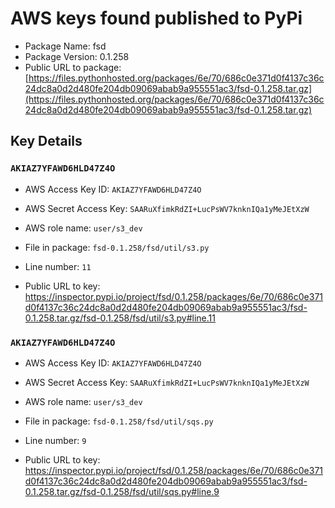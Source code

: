 # AWS keys found published to PyPi

* Package Name: fsd
* Package Version: 0.1.258
* Public URL to package: [https://files.pythonhosted.org/packages/6e/70/686c0e371d0f4137c36c24dc8a0d2d480fe204db09069abab9a955551ac3/fsd-0.1.258.tar.gz](https://files.pythonhosted.org/packages/6e/70/686c0e371d0f4137c36c24dc8a0d2d480fe204db09069abab9a955551ac3/fsd-0.1.258.tar.gz)

## Key Details

### `AKIAZ7YFAWD6HLD47Z4O`

* AWS Access Key ID: `AKIAZ7YFAWD6HLD47Z4O`
* AWS Secret Access Key: `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` 
* AWS role name: `user/s3_dev`
* File in package: `fsd-0.1.258/fsd/util/s3.py`
* Line number: `11`

* Public URL to key: https://inspector.pypi.io/project/fsd/0.1.258/packages/6e/70/686c0e371d0f4137c36c24dc8a0d2d480fe204db09069abab9a955551ac3/fsd-0.1.258.tar.gz/fsd-0.1.258/fsd/util/s3.py#line.11



### `AKIAZ7YFAWD6HLD47Z4O`

* AWS Access Key ID: `AKIAZ7YFAWD6HLD47Z4O`
* AWS Secret Access Key: `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` 
* AWS role name: `user/s3_dev`
* File in package: `fsd-0.1.258/fsd/util/sqs.py`
* Line number: `9`

* Public URL to key: https://inspector.pypi.io/project/fsd/0.1.258/packages/6e/70/686c0e371d0f4137c36c24dc8a0d2d480fe204db09069abab9a955551ac3/fsd-0.1.258.tar.gz/fsd-0.1.258/fsd/util/sqs.py#line.9



